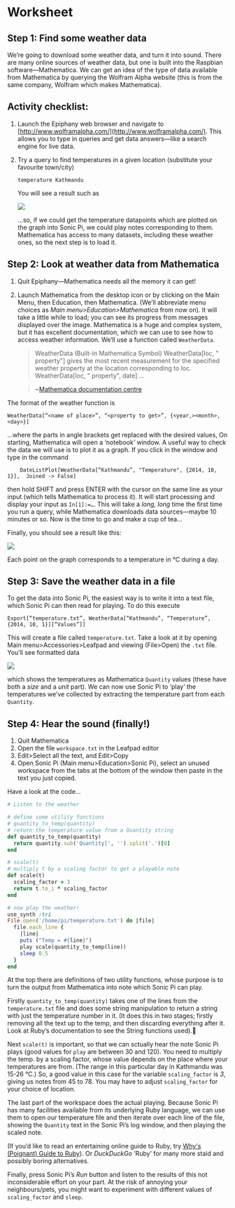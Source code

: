 # Worksheet
## Step 1: Find some weather data

We’re going to download some weather data, and turn it into sound. There are many online sources of weather data, but one is built into the Raspbian software—Mathematica. We can get an idea of the type of data available from Mathematica by querying the Wolfram Alpha website (this is from the same company, Wolfram which makes Mathematica).

## Activity checklist:

1. Launch the Epiphany web browser and navigate to [http://www.wolframalpha.com/](http://www.wolframalpha.com/). This allows you to type in queries and get data answers—like a search engine for live data. 
1. Try a query to find temperatures in a given location (substitute your favourite town/city)

    `temperature Kathmandu`
    
    You will see a result such as
    
    ![](images/wolframalpha.png)

    …so, if we could get the temperature datapoints which are plotted on the graph into Sonic Pi, we could play notes corresponding to them. Mathematica has access to many datasets, including these weather ones, so the next step is to load it.
    
## Step 2: Look at weather data from Mathematica

1. Quit Epiphany—Mathematica needs all the memory it can get!
2. Launch Mathematica from the desktop icon or by clicking on the Main Menu, then Education, then Mathematica. (We’ll abbreviate menu choices as _Main menu>Education>Mathematica_ from now on). It will take a little while to load; you can see its progress from messages displayed over the image.
    Mathematica is a huge and complex system, but it has excellent documentation, which we can use to see how to access weather information. We’ll use a function called `WeatherData`.
    
    >WeatherData   (Built-in Mathematica Symbol)
WeatherData[loc, " property"] gives the most recent measurement for the specified weather property at the location corresponding to loc. WeatherData[loc, " property", date] ...

    >~[Mathematica documentation centre](http://reference.wolfram.com/documentation-search.html?query=weatherdata)
    
The format of the weather function is

```
WeatherData[“<name of place>”, “<property to get>”, {<year,><month>,<day>}]
```
 …where the parts in angle brackets get replaced with the desired values, 
 On starting, Mathematica will open a ‘notebook’ window. A useful way to check the data we will use is to plot it as a graph. If you click in the window and type in the command
 
```
 	DateListPlot[WeatherData[“Kathmandu”, "Temperature", {2014, 10, 1}],  Joined -> False]
```
 	
then hold SHIFT and press ENTER with the cursor on the same line as your input (which tells Mathematica to process it). It will start processing and display your input as `In[1]:=…`. This will take a _long, long_ time the first time you run a query, while Mathematica downloads data sources—maybe 10 minutes or so. Now is the time to go and make a cup of tea…

Finally, you should see a result like this:

![](images/temp-graph.png)

Each point on the graph corresponds to a temperature in °C during a day. 

## Step 3: Save the weather data in a file

To get the data into Sonic Pi, the easiest way is to write it into a text file, which Sonic Pi can then read for playing. To do this execute

```
Export[“temperature.txt”, WeatherData[“Kathmandu”, “Temperature”, {2014, 10, 1}][“Values”]]
```

This will create a file called `temperature.txt`. Take a look at it by opening Main menu>Accessories>Leafpad and viewing (File>Open) the `.txt` file. You’ll see formatted data

![](images/temperatures.png)

which shows the temperatures as Mathematica `Quantity` values (these have both a _size_ and a _unit_ part). We can now use Sonic Pi to ‘play’ the temperatures we’ve collected by extracting the temperature part from each `Quantity`.

## Step 4: Hear the sound (finally!)

1. Quit Mathematica
2. Open the file `workspace.txt` in the Leafpad editor
3. Edit>Select all the text, and Edit>Copy
4. Open Sonic Pi (Main menu>Education>Sonic Pi), select an unused workspace from the tabs at the bottom of the window then paste in the text you just copied.

Have a look at the code…
    
```ruby
# Listen to the weather

# define some utility functions
# quantity_to_temp(quantity)
# return the temperature value from a Quantity string 
def quantity_to_temp(quantity)
  return quantity.sub('Quantity[', '').split('.')[0]
end

# scale(t)
# multiply t by a scaling factor to get a playable note
def scale(t)
  scaling_factor = 3
  return t.to_i * scaling_factor
end

# now play the weather!
use_synth :tri
File.open('/home/pi/temperature.txt') do |file|
  file.each_line {
    |line|
    puts ("Temp = #{line}")    
    play scale(quantity_to_temp(line))
    sleep 0.5
  }
end
```

At the top there are definitions of two utility functions, whose purpose is to turn the output from Mathematica into note which Sonic Pi can play. 

Firstly `quantity_to_temp(quantity)` takes one of the lines from the `temperature.txt` file and does some string manipulation to return a string with just the temperature number in it. (It does this in two stages; firstly removing all the text up to the temp, and then discarding everything after it. Look at Ruby’s documentation to see the String functions used).

Next `scale(t)` is important, so that we can sctually hear the note Sonic Pi plays (good values for `play` are between 30 and 120). You need to multiply the temp. by a scaling factor, whose value depends on the place where your temperatures are from. (The range in this particular day in Kathmandu was 15-26 °C.) So, a good value in this case for the variable `scaling_factor` is _3_, giving us notes from 45 to 78. You may have to adjust `scaling_factor` for your choice of location.

The last part of the workspace does the actual playing. Because Sonic Pi has many facilities available from its underlying Ruby language, we can use them to open our temperature file and then iterate over each line of the file, showing the `Quantity` text in the Sonic Pi’s log window, and then playing the scaled note.

(If you’d like to read an entertaining online guide to Ruby, try [Why's (Poignant) Guide to Ruby](http://mislav.uniqpath.com/poignant-guide/)). Or _DuckDuckGo_ ‘Ruby’ for many more staid and possibly boring alternatives.

Finally, press Sonic Pi’s _Run_ button and listen to the results of this not inconsiderable effort on your part. At the risk of annoying your neighbours/pets, you might want to experiment with different values of `scaling_factor` and `sleep`. 

